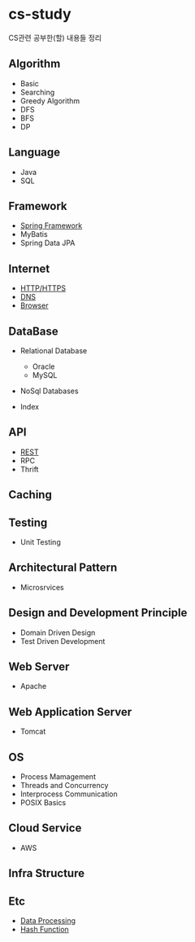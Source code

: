 # cs-study
CS관련 공부한(할) 내용들 정리

## Algorithm
+ Basic
+ Searching
+ Greedy Algorithm
+ DFS
+ BFS
+ DP

## Language
+ Java
+ SQL

## Framework
+ [Spring Framework](https://github.com/j096/cs-study/tree/master/Framework/Spring_Framework)
+ MyBatis
+ Spring Data JPA

## Internet
+ [HTTP/HTTPS](https://github.com/j096/cs-study/tree/master/Internet/HTTP_HTTPS)
+ [DNS](https://github.com/j096/cs-study/tree/master/Internet/DNS)
+ [Browser](https://github.com/j096/cs-study/tree/master/Internet/Browser)

## DataBase
+ Relational Database
  + Oracle
  + MySQL
+ NoSql Databases

+ Index
  
## API
+ [REST](https://github.com/j096/cs-study/tree/master/API/REST)
+ RPC
+ Thrift

## Caching

## Testing
+ Unit Testing

## Architectural Pattern
+ Microsrvices

## Design and Development Principle
+ Domain Driven Design
+ Test Driven Development

## Web Server
+ Apache

## Web Application Server
+ Tomcat

## OS
+ Process Mamagement
+ Threads and Concurrency
+ Interprocess Communication
+ POSIX Basics

## Cloud Service
+ AWS

## Infra Structure

## Etc
+ [Data Processing](https://github.com/j096/cs-study/tree/master/Etc/Data_Processing)
+ [Hash Function](https://github.com/j096/cs-study/tree/master/Etc/Hash_Function)



